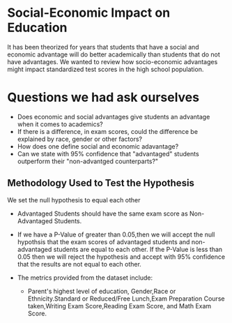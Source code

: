 # Social-Economic Impact on Education
It has been theorized for years that students that have a social and economic advantage will do better academically than students that do not have advantages.
We wanted to review how socio-economic advantages might impact standardized test scores in the high school population.
# Questions we had ask ourselves
- Does economic and social advantages give students an advantage when it comes to academics?
- If there is a difference, in exam scores, could the difference be explained by race, gender or other factors?
- How does one define social and economic adavantage?
- Can we state with 95% confidence that "advantaged" students outperform their "non-advantged counterparts?"
## Methodology Used to Test the Hypothesis
We set the null hypothesis to equal each other

- Advantaged Students should have the same exam score as Non-Advantaged Students.
- If we have a P-Value of greater than 0.05,then we will accept the null hypothsis that the exam scores of advantaged students and non-advantaged students are equal to each other. If the P-Value is less than 0.05 then we will reject the hypothesis and accept with 95% confidence that the results are not equal to each other.

- The metrics provided from the dataset include:
     - Parent's highest level of education, Gender,Race or Ethnicity.Standard or Reduced/Free Lunch,Exam Preparation Course taken,Writing Exam Score,Reading Exam Score, and Math Exam Score.

